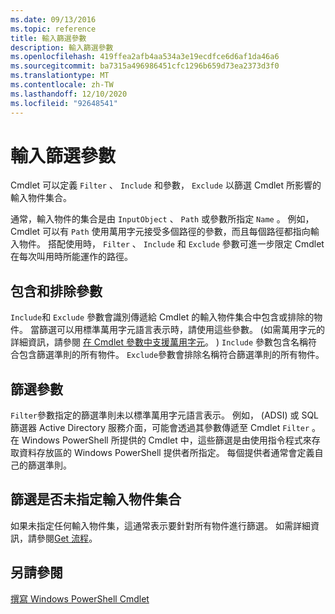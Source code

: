 ```yaml
---
ms.date: 09/13/2016
ms.topic: reference
title: 輸入篩選參數
description: 輸入篩選參數
ms.openlocfilehash: 419ffea2afb4aa534a3e19ecdfce6d6af1da46a6
ms.sourcegitcommit: ba7315a496986451cfc1296b659d73ea2373d3f0
ms.translationtype: MT
ms.contentlocale: zh-TW
ms.lasthandoff: 12/10/2020
ms.locfileid: "92648541"
---
```

# <a name="input-filter-parameters"></a>輸入篩選參數

Cmdlet 可以定義 `Filter` 、 `Include` 和參數， `Exclude` 以篩選 Cmdlet 所影響的輸入物件集合。

通常，輸入物件的集合是由 `InputObject` 、 `Path` 或參數所指定 `Name` 。 例如，Cmdlet 可以有 `Path` 使用萬用字元接受多個路徑的參數，而且每個路徑都指向輸入物件。 搭配使用時， `Filter` 、 `Include` 和 `Exclude` 參數可進一步限定 Cmdlet 在每次叫用時所能運作的路徑。

## <a name="include-and-exclude-parameters"></a>包含和排除參數

`Include`和 `Exclude` 參數會識別傳遞給 Cmdlet 的輸入物件集合中包含或排除的物件。 當篩選可以用標準萬用字元語言表示時，請使用這些參數。  (如需萬用字元的詳細資訊，請參閱 [在 Cmdlet 參數中支援萬用字元](./supporting-wildcard-characters-in-cmdlet-parameters.md)。 ) `Include` 參數包含名稱符合包含篩選準則的所有物件。 `Exclude`參數會排除名稱符合篩選準則的所有物件。

## <a name="filter-parameter"></a>篩選參數

`Filter`參數指定的篩選準則未以標準萬用字元語言表示。 例如， (ADSI) 或 SQL 篩選器 Active Directory 服務介面，可能會透過其參數傳遞至 Cmdlet `Filter` 。 在 Windows PowerShell 所提供的 Cmdlet 中，這些篩選是由使用指令程式來存取資料存放區的 Windows PowerShell 提供者所指定。 每個提供者通常會定義自己的篩選準則。

## <a name="filtering-if-no-set-of-input-objects-is-specified"></a>篩選是否未指定輸入物件集合

如果未指定任何輸入物件集，這通常表示要針對所有物件進行篩選。 如需詳細資訊，請參閱[Get 流程](/powershell/module/Microsoft.PowerShell.Management/Get-Process)。

## <a name="see-also"></a>另請參閱

[撰寫 Windows PowerShell Cmdlet](./writing-a-windows-powershell-cmdlet.md)
